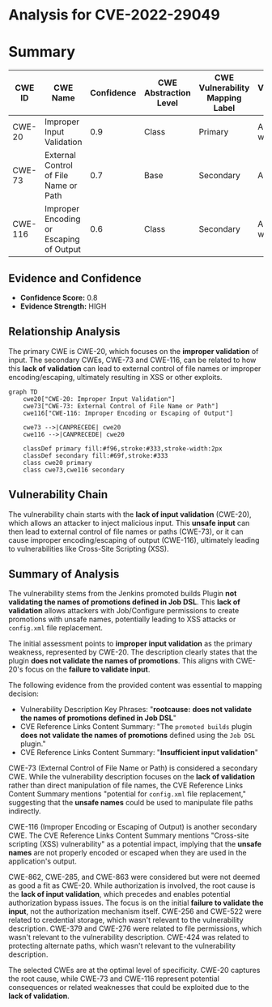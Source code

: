 # Analysis for CVE-2022-29049

# Summary
| CWE ID | CWE Name | Confidence | CWE Abstraction Level | CWE Vulnerability Mapping Label | CWE-Vulnerability Mapping Notes |
|---|---|---|---|---|---|
| CWE-20 | Improper Input Validation | 0.9 | Class | Primary | Allowed-with-Review |
| CWE-73 | External Control of File Name or Path | 0.7 | Base | Secondary | Allowed |
| CWE-116 | Improper Encoding or Escaping of Output | 0.6 | Class | Secondary | Allowed-with-Review |

## Evidence and Confidence

*   **Confidence Score:** 0.8
*   **Evidence Strength:** HIGH

## Relationship Analysis
The primary CWE is CWE-20, which focuses on the **improper validation** of input. The secondary CWEs, CWE-73 and CWE-116, can be related to how this **lack of validation** can lead to external control of file names or improper encoding/escaping, ultimately resulting in XSS or other exploits.

```mermaid
graph TD
    cwe20["CWE-20: Improper Input Validation"]
    cwe73["CWE-73: External Control of File Name or Path"]
    cwe116["CWE-116: Improper Encoding or Escaping of Output"]

    cwe73 -->|CANPRECEDE| cwe20
    cwe116 -->|CANPRECEDE| cwe20

    classDef primary fill:#f96,stroke:#333,stroke-width:2px
    classDef secondary fill:#69f,stroke:#333
    class cwe20 primary
    class cwe73,cwe116 secondary
```

## Vulnerability Chain
The vulnerability chain starts with the **lack of input validation** (CWE-20), which allows an attacker to inject malicious input. This **unsafe input** can then lead to external control of file names or paths (CWE-73), or it can cause improper encoding/escaping of output (CWE-116), ultimately leading to vulnerabilities like Cross-Site Scripting (XSS).

## Summary of Analysis
The vulnerability stems from the Jenkins promoted builds Plugin **not validating the names of promotions defined in Job DSL**. This **lack of validation** allows attackers with Job/Configure permissions to create promotions with unsafe names, potentially leading to XSS attacks or `config.xml` file replacement.

The initial assessment points to **improper input validation** as the primary weakness, represented by CWE-20. The description clearly states that the plugin **does not validate the names of promotions**. This aligns with CWE-20's focus on the **failure to validate input**.

The following evidence from the provided content was essential to mapping decision:
*   Vulnerability Description Key Phrases: "**rootcause:** **does not validate the names of promotions defined in Job DSL**"
*   CVE Reference Links Content Summary: "The `promoted builds` plugin **does not validate the names of promotions** defined using the `Job DSL` plugin."
*   CVE Reference Links Content Summary: "**Insufficient input validation**"

CWE-73 (External Control of File Name or Path) is considered a secondary CWE. While the vulnerability description focuses on the **lack of validation** rather than direct manipulation of file names, the CVE Reference Links Content Summary mentions "potential for `config.xml` file replacement," suggesting that the **unsafe names** could be used to manipulate file paths indirectly.

CWE-116 (Improper Encoding or Escaping of Output) is another secondary CWE. The CVE Reference Links Content Summary mentions "Cross-site scripting (XSS) vulnerability" as a potential impact, implying that the **unsafe names** are not properly encoded or escaped when they are used in the application's output.

CWE-862, CWE-285, and CWE-863 were considered but were not deemed as good a fit as CWE-20. While authorization is involved, the root cause is the **lack of input validation**, which precedes and enables potential authorization bypass issues. The focus is on the initial **failure to validate the input**, not the authorization mechanism itself.
CWE-256 and CWE-522 were related to credential storage, which wasn't relevant to the vulnerability description.
CWE-379 and CWE-276 were related to file permissions, which wasn't relevant to the vulnerability description.
CWE-424 was related to protecting alternate paths, which wasn't relevant to the vulnerability description.

The selected CWEs are at the optimal level of specificity. CWE-20 captures the root cause, while CWE-73 and CWE-116 represent potential consequences or related weaknesses that could be exploited due to the **lack of validation**.